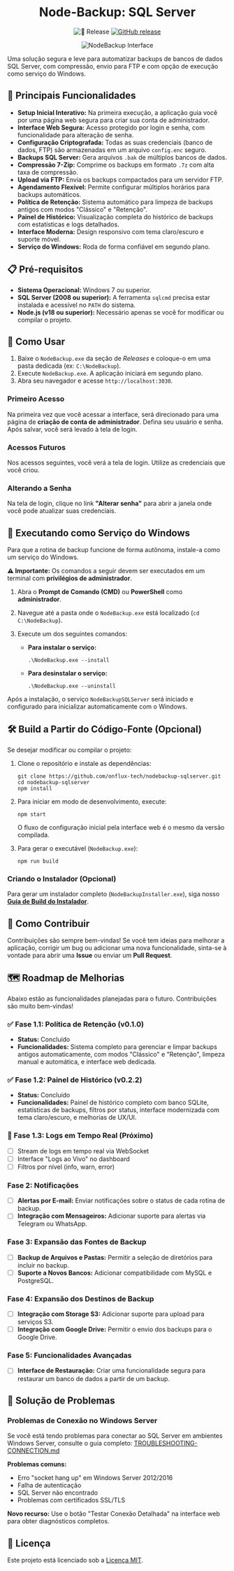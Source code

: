 <div align="center">
<h1>Node-Backup: SQL Server</h1>
</div>

<div align="center">

![🚀 Release](https://github.com/onflux-tech/nodebackup-sqlserver/actions/workflows/release.yml/badge.svg)
[![GitHub release](https://img.shields.io/github/v/release/onflux-tech/nodebackup-sqlserver?style=flat-square&logo=github&label=Release)](https://github.com/onflux-tech/nodebackup-sqlserver/releases/latest)

</div>

<div align="center">

![NodeBackup Interface](docs/images/nodebackup-interface.png)

</div>

Uma solução segura e leve para automatizar backups de bancos de dados SQL Server, com compressão, envio para FTP e com opção de execução como serviço do Windows.

## 🌟 Principais Funcionalidades

- **Setup Inicial Interativo:** Na primeira execução, a aplicação guia você por uma página web segura para criar sua conta de administrador.
- **Interface Web Segura:** Acesso protegido por login e senha, com funcionalidade para alteração de senha.
- **Configuração Criptografada:** Todas as suas credenciais (banco de dados, FTP) são armazenadas em um arquivo `config.enc` seguro.
- **Backups SQL Server:** Gera arquivos `.bak` de múltiplos bancos de dados.
- **Compressão 7-Zip:** Comprime os backups em formato `.7z` com alta taxa de compressão.
- **Upload via FTP:** Envia os backups compactados para um servidor FTP.
- **Agendamento Flexível:** Permite configurar múltiplos horários para backups automáticos.
- **Política de Retenção:** Sistema automático para limpeza de backups antigos com modos "Clássico" e "Retenção".
- **Painel de Histórico:** Visualização completa do histórico de backups com estatísticas e logs detalhados.
- **Interface Moderna:** Design responsivo com tema claro/escuro e suporte móvel.
- **Serviço do Windows:** Roda de forma confiável em segundo plano.

## 📋 Pré-requisitos

- **Sistema Operacional:** Windows 7 ou superior.
- **SQL Server (2008 ou superior):** A ferramenta `sqlcmd` precisa estar instalada e acessível no `PATH` do sistema.
- **Node.js (v18 ou superior):** Necessário apenas se você for modificar ou compilar o projeto.

## 🚀 Como Usar

1.  Baixe o `NodeBackup.exe` da seção de _Releases_ e coloque-o em uma pasta dedicada (ex: `C:\NodeBackup`).
2.  Execute `NodeBackup.exe`. A aplicação iniciará em segundo plano.
3.  Abra seu navegador e acesse `http://localhost:3030`.

### Primeiro Acesso

Na primeira vez que você acessar a interface, será direcionado para uma página de **criação de conta de administrador**. Defina seu usuário e senha. Após salvar, você será levado à tela de login.

### Acessos Futuros

Nos acessos seguintes, você verá a tela de login. Utilize as credenciais que você criou.

### Alterando a Senha

Na tela de login, clique no link **"Alterar senha"** para abrir a janela onde você pode atualizar suas credenciais.

## 👷 Executando como Serviço do Windows

Para que a rotina de backup funcione de forma autônoma, instale-a como um serviço do Windows.

**⚠️ Importante:** Os comandos a seguir devem ser executados em um terminal com **privilégios de administrador**.

1.  Abra o **Prompt de Comando (CMD)** ou **PowerShell** como **administrador**.
2.  Navegue até a pasta onde o `NodeBackup.exe` está localizado (`cd C:\NodeBackup`).
3.  Execute um dos seguintes comandos:

    - **Para instalar o serviço:**
      ```shell
      .\NodeBackup.exe --install
      ```
    - **Para desinstalar o serviço:**
      ```shell
      .\NodeBackup.exe --uninstall
      ```

Após a instalação, o serviço `NodeBackupSQLServer` será iniciado e configurado para inicializar automaticamente com o Windows.

## 🛠️ Build a Partir do Código-Fonte (Opcional)

Se desejar modificar ou compilar o projeto:

1.  Clone o repositório e instale as dependências:
    ```shell
    git clone https://github.com/onflux-tech/nodebackup-sqlserver.git
    cd nodebackup-sqlserver
    npm install
    ```
2.  Para iniciar em modo de desenvolvimento, execute:

    ```shell
    npm start
    ```

    O fluxo de configuração inicial pela interface web é o mesmo da versão compilada.

3.  Para gerar o executável (`NodeBackup.exe`):
    ```shell
    npm run build
    ```

### Criando o Instalador (Opcional)

Para gerar um instalador completo (`NodeBackupInstaller.exe`), siga nosso [**Guia de Build do Instalador**](./docs/BUILD_INSTALLER.md).

## 🤝 Como Contribuir

Contribuições são sempre bem-vindas! Se você tem ideias para melhorar a aplicação, corrigir um bug ou adicionar uma nova funcionalidade, sinta-se à vontade para abrir uma **Issue** ou enviar um **Pull Request**.

## 🗺️ Roadmap de Melhorias

Abaixo estão as funcionalidades planejadas para o futuro. Contribuições são muito bem-vindas!

### ✅ **Fase 1.1: Política de Retenção (v0.1.0)**

- **Status:** Concluído
- **Funcionalidades:** Sistema completo para gerenciar e limpar backups antigos automaticamente, com modos "Clássico" e "Retenção", limpeza manual e automática, e interface web dedicada.

### ✅ **Fase 1.2: Painel de Histórico (v0.2.2)**

- **Status:** Concluído
- **Funcionalidades:** Painel de histórico completo com banco SQLite, estatísticas de backups, filtros por status, interface modernizada com tema claro/escuro, e melhorias de UX/UI.

### 🎯 **Fase 1.3: Logs em Tempo Real (Próximo)**

- [ ] Stream de logs em tempo real via WebSocket
- [ ] Interface "Logs ao Vivo" no dashboard
- [ ] Filtros por nível (info, warn, error)

### Fase 2: Notificações

- [ ] **Alertas por E-mail:** Enviar notificações sobre o status de cada rotina de backup.
- [ ] **Integração com Mensageiros:** Adicionar suporte para alertas via Telegram ou WhatsApp.

### Fase 3: Expansão das Fontes de Backup

- [ ] **Backup de Arquivos e Pastas:** Permitir a seleção de diretórios para incluir no backup.
- [ ] **Suporte a Novos Bancos:** Adicionar compatibilidade com MySQL e PostgreSQL.

### Fase 4: Expansão dos Destinos de Backup

- [ ] **Integração com Storage S3:** Adicionar suporte para upload para serviços S3.
- [ ] **Integração com Google Drive:** Permitir o envio dos backups para o Google Drive.

### Fase 5: Funcionalidades Avançadas

- [ ] **Interface de Restauração:** Criar uma funcionalidade segura para restaurar um banco de dados a partir de um backup.

## 🔧 Solução de Problemas

### Problemas de Conexão no Windows Server

Se você está tendo problemas para conectar ao SQL Server em ambientes Windows Server, consulte o guia completo: [TROUBLESHOOTING-CONNECTION.md](docs/TROUBLESHOOTING-CONNECTION.md)

**Problemas comuns:**

- Erro "socket hang up" em Windows Server 2012/2016
- Falha de autenticação
- SQL Server não encontrado
- Problemas com certificados SSL/TLS

**Novo recurso:** Use o botão "Testar Conexão Detalhada" na interface web para obter diagnósticos completos.

## 📄 Licença

Este projeto está licenciado sob a [Licença MIT](https://github.com/onflux-tech/nodebackup-sqlserver/blob/master/LICENSE).
